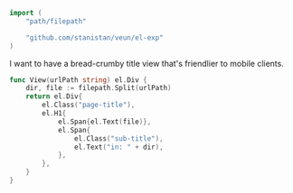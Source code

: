 ```go
import (
    "path/filepath"

    "github.com/stanistan/veun/el-exp"
)
```

I want to have a bread-crumby title view that's friendlier to
mobile clients.

```go
func View(urlPath string) el.Div {
	dir, file := filepath.Split(urlPath)
    return el.Div{
        el.Class("page-title"),
        el.H1{
            el.Span{el.Text(file)},
            el.Span{
                el.Class("sub-title"),
                el.Text("in: " + dir),
            },
        },
    }
}
```
